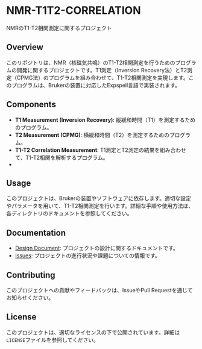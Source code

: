 # NMR-T1T2-CORRELATION
NMRのT1-T2相関測定に関するプロジェクト
## Overview
このリポジトリは、NMR（核磁気共鳴）のT1-T2相関測定を行うためのプログラムの開発に関するプロジェクトです。T1測定（Inversion Recovery法）とT2測定（CPMG法）のプログラムを組み合わせて、T1-T2相関測定を実現します。このプログラムは、Brukerの装置に対応したExpspell言語で実装されます。

## Components
- **T1 Measurement (Inversion Recovery)**: 縦緩和時間（T1）を測定するためのプログラム。
- **T2 Measurement (CPMG)**: 横緩和時間（T2）を測定するためのプログラム。
- **T1-T2 Correlation Measurement**: T1測定とT2測定の結果を組み合わせて、T1-T2相関を解析するプログラム。
- 
## Usage
このプロジェクトは、Brukerの装置やソフトウェアに依存します。適切な設定やパラメータを用いて、T1-T2相関測定を行います。詳細な手順や使用方法は、各ディレクトリのドキュメントを参照してください。

## Documentation
- [Design Document](./DesignDocument.md): プロジェクトの設計に関するドキュメントです。
- [Issues](https://github.com/WorkNitech/NMR-T1T2-Correlation/issues): プロジェクトの進行状況や課題についての情報です。

## Contributing
このプロジェクトへの貢献やフィードバックは、IssueやPull Requestを通じてお知らせください。

## License
このプロジェクトは、適切なライセンスの下で公開されています。詳細は`LICENSE`ファイルを参照してください。
